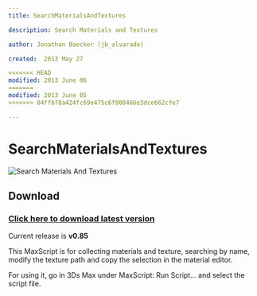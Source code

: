 ```yaml
---
title: SearchMaterialsAndTextures

description: Search Materials and Textures

author: Jonathan Baecker (jb_alvarado)

created:  2013 May 27

<<<<<<< HEAD
modified: 2013 June 06
=======
modified: 2013 June 05
>>>>>>> 04ffb78a424fc69e475c6f808466e3dce662cfe7

---
```


SearchMaterialsAndTextures
=========


![Search Materials And Textures](http://www.pixelcrusher.de/files/SearchMaterialAndTextures.png "SearchMaterialsAndTextures")

Download
--------

### [Click here to download latest version](https://github.com/jb-alvarado/SearchMaterialAndTexture/archive/master.zip)

Current release is **v0.85**


This MaxScript is for collecting materials and texture, searching by name, 
modify the texture path and copy the selection in the material editor.

For using it, go in 3Ds Max under MaxScript: Run Script... and select the script file.

